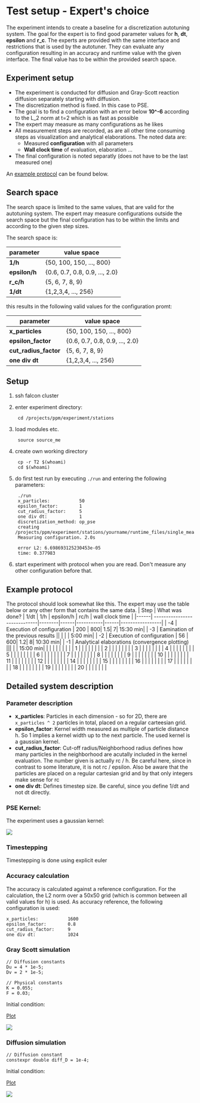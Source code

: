 # Test setup - Expert's choice
The experiment intends to create a baseline for a discretization autotuning system. The goal for the expert is to find good parameter values for **h**, **dt**, **epsilon** and **r_c**. The experts are provided with the same interface and restrictions that is used by the autotuner. They can evaluate any configuration resulting in an accuracy and runtime value with the given interface. The final value has to be within the provided search space.


## Experiment setup
- The experiment is conducted for diffusion and Gray-Scott reaction diffusion separately starting with diffusion.
- The discretization method is fixed. In this case to PSE.
- The goal is to find a configuration with an error below **10^-6** according to the L_2 norm at t=2 which is as fast as possible
- The expert may measure as many configurations as he likes
- All measurement steps are recorded, as are all other time consuming steps as visualization and analytical elaborations. The noted data are:
  - Measured **configuration** with all parameters
  - **Wall clock time** of evaluation, elaboration ...
- The final configuration is noted separatly (does not have to be the last measured one)

An [example protocol](#example-protocol) can be found below.

## Search space
The search space is limited to the same values, that are valid for the autotuning system. The expert may measure configurations outside the search space but the final configuration has to be within the limits and according to the given step sizes.

The search space is:

| parameter       | value space                    |
| --------------- | ------------------------------ |
| **1/h**         | {50, 100, 150, ..., 800}       |
| **epsilon/h**   | {0.6, 0.7, 0.8, 0.9, ..., 2.0} |
| **r_c/h**       | {5, 6, 7, 8, 9}                |
| **1/dt**        | {1,2,3,4, ..., 256}            |

this results in the following valid values for the configuration promt:

| parameter             | value space                        |
| --------------------- | ---------------------------------- |
| **x_particles**       | {50, 100, 150, ..., 800}           |
| **epsilon_factor**    | {0.6, 0.7, 0.8, 0.9, ..., 2.0}     |
| **cut_radius_factor** | {5, 6, 7, 8, 9}                    |
| **one div dt**        | {1,2,3,4, ..., 256}                |





## Setup
1. ssh falcon cluster
2. enter experiment directory:

        cd /projects/ppm/experiment/stations
3. load modules etc.

        source source_me
4. create own working directory

        cp -r T2 $(whoami)
        cd $(whoami)

5. do first test run by executing `./run` and entering the following parameters:

        ./run
        x_particles:           50
        epsilon_factor:        1
        cut_radius_factor:     5
        one div dt:            1
        discretization_method: op_pse
        creating /projects/ppm/experiment/stations/yourname/runtime_files/single_measurement/grayScott/single_measurement_50_5000_1.0_5_False_op_pse_0_1.csv
        Measuring configuration. 2.0s
        
        error L2: 6.698693125230453e-05
        time: 0.377983

6. start experiment with protocol when you are read. Don't measure any other configuration before that.

## Example protocol
The protocol should look somewhat like this. The expert may use the table below or any other form that contains the same data.
| Step | What was done?               | 1/dt   | 1/h  | epsilon/h | rc/h | wall clock time |
|------| -----------------------------|--------|------|-----------|------|-----------------|
|   -4 | Execution of configuration   | 200    |   800|        1.5|     7|        15:30 min|
|   -3 | Eamination of the previous results   ||      |           |      |         5:00 min|
|   -2 | Execution of configuration   | 56     |   600|        1.2|     8|        10:30 min|
|   -1 | Analytical elaborations (convergence plotting) |||       |      |        15:00 min|
|      |                              |        |      |           |      |                 |
|    1 |                              |        |      |           |      |                 |
|    2 |                              |        |      |           |      |                 |
|    3 |                              |        |      |           |      |                 |
|    4 |                              |        |      |           |      |                 |
|    5 |                              |        |      |           |      |                 |
|    6 |                              |        |      |           |      |                 |
|    7 |                              |        |      |           |      |                 |
|    8 |                              |        |      |           |      |                 |
|    9 |                              |        |      |           |      |                 |
|   10 |                              |        |      |           |      |                 |
|   11 |                              |        |      |           |      |                 |
|   12 |                              |        |      |           |      |                 |
|   14 |                              |        |      |           |      |                 |
|   15 |                              |        |      |           |      |                 |
|   16 |                              |        |      |           |      |                 |
|   17 |                              |        |      |           |      |                 |
|   18 |                              |        |      |           |      |                 |
|   19 |                              |        |      |           |      |                 |
|   20 |                              |        |      |           |      |                 |

## Detailed system description

### Parameter description
- **x_particles**: Particles in each dimension - so for 2D, there are `x_particles ^ 2` particles in total, placed on a regular carteesian grid.
- **epsilon_factor**: Kernel width measured as multiple of particle distance h. So 1 implies a kernel width up to the next particle. The used kernel is a gaussian kernel.
- **cut_radius_factor**: Cut-off radius/Neighborhood radius defines how many particles in the neighborhood are acutally included in the kernel evaluation. The number given is actually rc / h. Be careful here, since in contrast to some literature, it is not rc / epsilon. Also be aware that the particles are placed on a regular cartesian grid and by that only integers make sense for rc
- **one div dt**: Defines timestep size. Be careful, since you define 1/dt and not dt directly.

### PSE Kernel:
The experiment uses a gaussian kernel:

<img src="https://render.githubusercontent.com/render/math?math=\frac{1}{4 \epsilon^2 \pi}e^{-\frac{distance^2}{4\epsilon^2}}">

### Timestepping
Timestepping is done using explicit euler

### Accuracy calculation
The accuracy is calculated against a reference configuration. For the calculation, the L2 norm over a 50x50 grid (which is common between all valid values for h) is used. As accuracy reference, the following configuration is used:

    x_particles:           1600
    epsilon_factor:        0.8
    cut_radius_factor:     9
    one div dt:            1024


### Gray Scott simulation

    // Diffusion constants
    Du = 4 * 1e-5;
    Dv = 2 * 1e-5;

    // Physical constants
    K = 0.055;
    F = 0.03;

Initial condition:

[Plot](square_circle.pdf)

<img src="https://render.githubusercontent.com/render/math?math=\frac{1}{0.16 \cdot|\pi|} e^{-\frac{distance^2}{0.16}}">

### Diffusion simulation

    // Diffusion constant
    constexpr double diff_D = 1e-4;

Initial condition:

[Plot](gaussian.pdf)

<img src="https://render.githubusercontent.com/render/math?math=q(x, y) = \frac{1}{\frac{x^4+y^4}{0.15^4}%2B1}">
